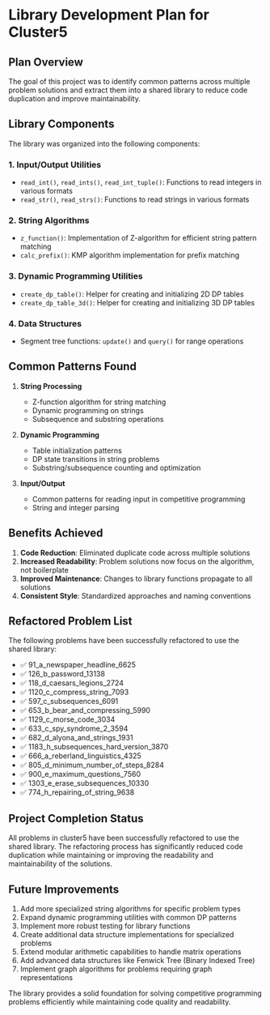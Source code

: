 # Library Development Plan for Cluster5

## Plan Overview

The goal of this project was to identify common patterns across multiple problem solutions and extract them into a shared library to reduce code duplication and improve maintainability.

## Library Components

The library was organized into the following components:

### 1. Input/Output Utilities
- `read_int()`, `read_ints()`, `read_int_tuple()`: Functions to read integers in various formats
- `read_str()`, `read_strs()`: Functions to read strings in various formats

### 2. String Algorithms
- `z_function()`: Implementation of Z-algorithm for efficient string pattern matching
- `calc_prefix()`: KMP algorithm implementation for prefix matching

### 3. Dynamic Programming Utilities
- `create_dp_table()`: Helper for creating and initializing 2D DP tables
- `create_dp_table_3d()`: Helper for creating and initializing 3D DP tables

### 4. Data Structures
- Segment tree functions: `update()` and `query()` for range operations

## Common Patterns Found

1. **String Processing**
   - Z-function algorithm for string matching
   - Dynamic programming on strings
   - Subsequence and substring operations

2. **Dynamic Programming**
   - Table initialization patterns
   - DP state transitions in string problems
   - Substring/subsequence counting and optimization

3. **Input/Output**
   - Common patterns for reading input in competitive programming
   - String and integer parsing

## Benefits Achieved

1. **Code Reduction**: Eliminated duplicate code across multiple solutions
2. **Increased Readability**: Problem solutions now focus on the algorithm, not boilerplate
3. **Improved Maintenance**: Changes to library functions propagate to all solutions
4. **Consistent Style**: Standardized approaches and naming conventions

## Refactored Problem List

The following problems have been successfully refactored to use the shared library:

- ✅ 91_a_newspaper_headline_6625
- ✅ 126_b_password_13138
- ✅ 118_d_caesars_legions_2724
- ✅ 1120_c_compress_string_7093
- ✅ 597_c_subsequences_6091
- ✅ 653_b_bear_and_compressing_5990
- ✅ 1129_c_morse_code_3034
- ✅ 633_c_spy_syndrome_2_3594
- ✅ 682_d_alyona_and_strings_1931
- ✅ 1183_h_subsequences_hard_version_3870
- ✅ 666_a_reberland_linguistics_4325
- ✅ 805_d_minimum_number_of_steps_8284
- ✅ 900_e_maximum_questions_7560
- ✅ 1303_e_erase_subsequences_10330
- ✅ 774_h_repairing_of_string_9638

## Project Completion Status

All problems in cluster5 have been successfully refactored to use the shared library. The refactoring process has significantly reduced code duplication while maintaining or improving the readability and maintainability of the solutions.

## Future Improvements

1. Add more specialized string algorithms for specific problem types
2. Expand dynamic programming utilities with common DP patterns
3. Implement more robust testing for library functions
4. Create additional data structure implementations for specialized problems
5. Extend modular arithmetic capabilities to handle matrix operations
6. Add advanced data structures like Fenwick Tree (Binary Indexed Tree)
7. Implement graph algorithms for problems requiring graph representations

The library provides a solid foundation for solving competitive programming problems efficiently while maintaining code quality and readability.
